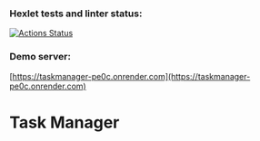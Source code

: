 ### Hexlet tests and linter status:
[![Actions Status](https://github.com/vladimirbazhanov/python-project-52/workflows/hexlet-check/badge.svg)](https://github.com/vladimirbazhanov/python-project-52/actions)

### Demo server:

[https://taskmanager-pe0c.onrender.com](https://taskmanager-pe0c.onrender.com)

# Task Manager